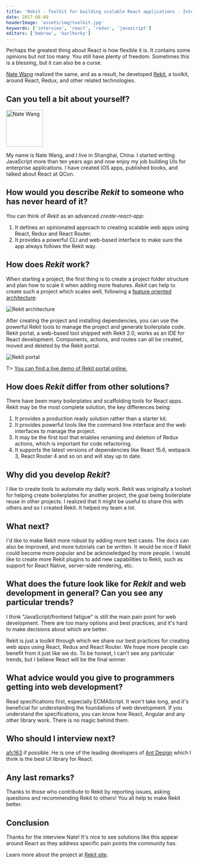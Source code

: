 ```yaml
---
title: 'Rekit - Toolkit for building scalable React applications - Interview with Nate Wang'
date: 2017-08-09
headerImage: 'assets/img/toolkit.jpg'
keywords: ['interview', 'react', 'redux', 'javascript']
editors: ['bebraw', 'karlhorky']
---
```


Perhaps the greatest thing about React is how flexible it is. It contains some opinions but not too many. You still have plenty of freedom. Sometimes this is a blessing, but it can also be a curse.

[Nate Wang](https://twitter.com/webows) realized the same, and as a result, he developed [Rekit](http://rekit.js.org/), a toolkit, around React, Redux, and other related technologies.

## Can you tell a bit about yourself?

<p>
<span class="author">
  <img src="https://www.gravatar.com/avatar/9645266baa7fbac0823eee7dae06bbe4?s=200" alt="Nate Wang" class="author" width="100" height="100" />
</span>

My name is Nate Wang, and I live in Shanghai, China. I started writing JavaScript more than ten years ago and now enjoy my job building UIs for enterprise applications. I have created iOS apps, published books, and talked about React at QCon.
</p>

## How would you describe *Rekit* to someone who has never heard of it?

You can think of *Rekit* as an advanced *create-react-app*:

1. It defines an opinionated approach to creating scalable web apps using React, Redux and React Router.
2. It provides a powerful CLI and web-based interface to make sure the app always follows the Rekit way.

## How does *Rekit* work?

When starting a project, the first thing is to create a project folder structure and plan how to scale it when adding more features. *Rekit* can help to create such a project which scales well, following a [feature oriented architecture](https://medium.com/@nate_wang/feature-oriented-architecture-for-web-applications-2b48e358afb0):

![Rekit architecture](assets/img/rekit/architecture.png)

After creating the project and installing dependencies, you can use the powerful Rekit tools to manage the project and generate boilerplate code. Rekit portal, a web-based tool shipped with Rekit 2.0, works as an IDE for React development. Components, actions, and routes can all be created, moved and deleted by the Rekit portal.

![Rekit portal](assets/img/rekit/portal.png)

T> [You can find a live demo of Rekit portal online.](http://rekit-portal.herokuapp.com/)

## How does *Rekit* differ from other solutions?

There have been many boilerplates and scaffolding tools for React apps. Rekit may be the most complete solution, the key differences being:

1. It provides a production ready solution rather than a starter kit.
2. It provides powerful tools like the command line interface and the web interfaces to manage the project.
3. It may be the first tool that enables renaming and deletion of Redux actions, which is important for code refactoring.
4. It supports the latest versions of dependencies like React 15.6, webpack 3, React Router 4 and so on and will stay up to date.

## Why did you develop *Rekit*?

I like to create tools to automate my daily work. Rekit was originally a toolset for helping create boilerplates for another project, the goal being boilerplate reuse in other projects. I realized that it might be useful to share this with others and so I created Rekit. It helped my team a lot.

## What next?

I'd like to make Rekit more robust by adding more test cases. The docs can also be improved, and more tutorials can be written. It would be nice if Rekit could become more popular and be acknowledged by more people. I would like to create more Rekit plugins to add new capabilities to Rekit, such as support for React Native, server-side rendering, etc.

## What does the future look like for *Rekit* and web development in general? Can you see any particular trends?

I think "JavaScript/frontend fatigue" is still the main pain point for web development. There are too many options and best practices, and it's hard to make decisions about which are better.

Rekit is just a toolkit through which we share our best practices for creating web apps using React, Redux and React Router. We hope more people can benefit from it just like we do. To be honest, I can't see any particular trends, but I believe React will be the final winner.

## What advice would you give to programmers getting into web development?

Read specifications first, especially ECMAScript. It won't take long, and it's beneficial for understanding the foundations of web development. If you understand the specifications, you can know how React, Angular and any other library work. There is no magic behind them.

## Who should I interview next?

[afc163](https://twitter.com/afc163) if possible. He is one of the leading developers of [Ant Design](https://ant.design) which I think is the best UI library for React.

## Any last remarks?

Thanks to those who contribute to Rekit by reporting issues, asking questions and recommending Rekit to others! You all help to make Rekit better.

## Conclusion

Thanks for the interview Nate! It's nice to see solutions like this appear around React as they address specific pain points the community has.

Learn more about the project at [Rekit site](http://rekit.js.org/).
